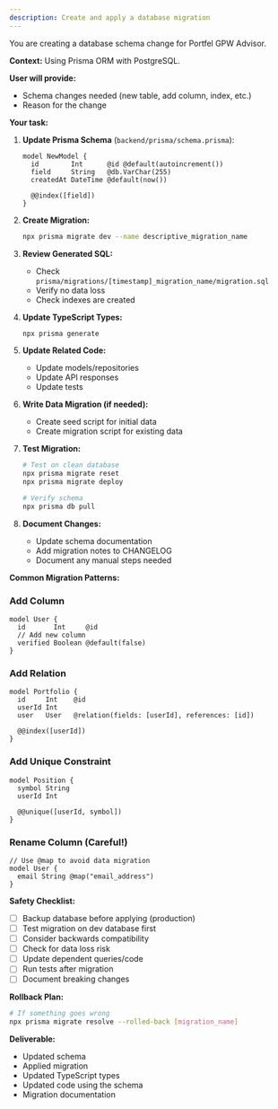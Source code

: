 ```yaml
---
description: Create and apply a database migration
---
```


You are creating a database schema change for Portfel GPW Advisor.

**Context:** Using Prisma ORM with PostgreSQL.

**User will provide:**
- Schema changes needed (new table, add column, index, etc.)
- Reason for the change

**Your task:**

1. **Update Prisma Schema** (`backend/prisma/schema.prisma`):
   ```prisma
   model NewModel {
     id        Int      @id @default(autoincrement())
     field     String   @db.VarChar(255)
     createdAt DateTime @default(now())

     @@index([field])
   }
   ```

2. **Create Migration:**
   ```bash
   npx prisma migrate dev --name descriptive_migration_name
   ```

3. **Review Generated SQL:**
   - Check `prisma/migrations/[timestamp]_migration_name/migration.sql`
   - Verify no data loss
   - Check indexes are created

4. **Update TypeScript Types:**
   ```bash
   npx prisma generate
   ```

5. **Update Related Code:**
   - Update models/repositories
   - Update API responses
   - Update tests

6. **Write Data Migration (if needed):**
   - Create seed script for initial data
   - Create migration script for existing data

7. **Test Migration:**
   ```bash
   # Test on clean database
   npx prisma migrate reset
   npx prisma migrate deploy

   # Verify schema
   npx prisma db pull
   ```

8. **Document Changes:**
   - Update schema documentation
   - Add migration notes to CHANGELOG
   - Document any manual steps needed

**Common Migration Patterns:**

### Add Column
```prisma
model User {
  id       Int     @id
  // Add new column
  verified Boolean @default(false)
}
```

### Add Relation
```prisma
model Portfolio {
  id     Int    @id
  userId Int
  user   User   @relation(fields: [userId], references: [id])

  @@index([userId])
}
```

### Add Unique Constraint
```prisma
model Position {
  symbol String
  userId Int

  @@unique([userId, symbol])
}
```

### Rename Column (Careful!)
```prisma
// Use @map to avoid data migration
model User {
  email String @map("email_address")
}
```

**Safety Checklist:**
- [ ] Backup database before applying (production)
- [ ] Test migration on dev database first
- [ ] Consider backwards compatibility
- [ ] Check for data loss risk
- [ ] Update dependent queries/code
- [ ] Run tests after migration
- [ ] Document breaking changes

**Rollback Plan:**
```bash
# If something goes wrong
npx prisma migrate resolve --rolled-back [migration_name]
```

**Deliverable:**
- Updated schema
- Applied migration
- Updated TypeScript types
- Updated code using the schema
- Migration documentation

